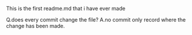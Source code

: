 This is the first readme.md that i have ever made


Q.does every commit change the file?
A.no commit only record where the change has been made.


